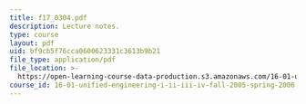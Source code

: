 ```yaml
---
title: f17_0304.pdf
description: Lecture notes.
type: course
layout: pdf
uid: bf9cb5f76cca0600623331c3613b9b21
file_type: application/pdf
file_location: >-
  https://open-learning-course-data-production.s3.amazonaws.com/16-01-unified-engineering-i-ii-iii-iv-fall-2005-spring-2006/bf9cb5f76cca0600623331c3613b9b21_f17_0304.pdf
course_id: 16-01-unified-engineering-i-ii-iii-iv-fall-2005-spring-2006
---
```

